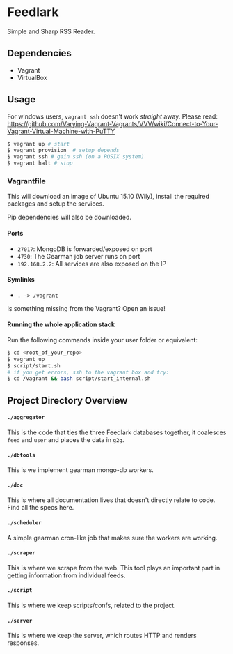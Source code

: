 Feedlark
========

Simple and Sharp RSS Reader.


Dependencies
------------

- Vagrant
- VirtualBox

Usage
------------

For windows users, `vagrant ssh` doesn't work _straight_ away. Please read:
https://github.com/Varying-Vagrant-Vagrants/VVV/wiki/Connect-to-Your-Vagrant-Virtual-Machine-with-PuTTY

```sh
$ vagrant up # start
$ vagrant provision  # setup depends
$ vagrant ssh # gain ssh (on a POSIX system)
$ vagrant halt # stop
```

### Vagrantfile

This will download an image of Ubuntu 15.10 (Wily), install the required
packages and setup the services.

Pip dependencies will also be downloaded.

#### Ports

- `27017`: MongoDB is forwarded/exposed on port
-  `4730`: The Gearman job server runs on port
- `192.168.2.2`: All services are also exposed on the IP

#### Symlinks


- `. -> /vagrant`

Is something missing from the Vagrant? Open an issue!

#### Running the whole application stack

Run the following commands inside your user folder or equivalent:

```sh
$ cd <root_of_your_repo>
$ vagrant up
$ script/start.sh
# if you get errors, ssh to the vagrant box and try:
$ cd /vagrant && bash script/start_internal.sh
```

Project Directory Overview
---------------------------

#### `./aggregator`

This is the code that ties the three Feedlark databases together, it coalesces
`feed` and `user` and places the data in `g2g`.

#### `./dbtools`

This is we implement gearman mongo-db workers.

#### `./doc`

This is where all documentation lives that doesn't directly relate to code.
Find all the specs here.

#### `./scheduler`

A simple gearman cron-like job that makes sure the workers are working.

#### `./scraper`

This is where we scrape from the web. This tool plays an important part in
getting information from individual feeds.

#### `./script`

This is where we keep scripts/confs, related to the project.

#### `./server`

This is where we keep the server, which routes HTTP and renders responses.
